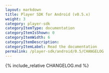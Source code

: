 ```yaml
---
layout: markdown
title: Player SDK for Android (v0.5.x)
weight: 3
category: player-sdk
categoryItemType: documentation
categoryItemIsShown: 0
categoryItemWidth: 6
categoryItemDescription:
categoryItemLabel: Read the documentation
permalink: /player-sdk/android/0.5/CHANGELOG
---
```

{% include_relative CHANGELOG.md  %}